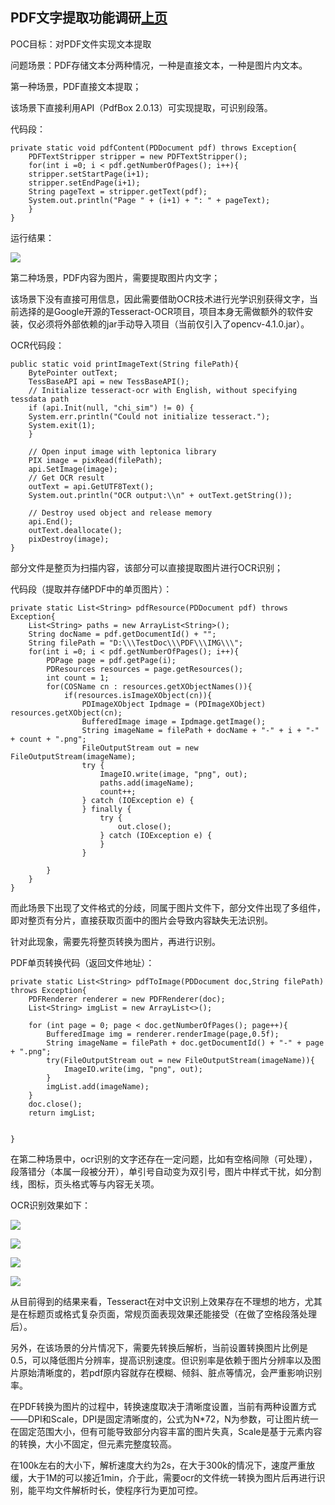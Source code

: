 ## PDF文字提取功能调研[上页](https://tinyworker.github.io/WorkPoint/index)
POC目标：对PDF文件实现文本提取

问题场景：PDF存储文本分两种情况，一种是直接文本，一种是图片内文本。

第一种场景，PDF直接文本提取；

该场景下直接利用API（PdfBox 2.0.13）可实现提取，可识别段落。

代码段：

    private static void pdfContent(PDDocument pdf) throws Exception{
    	PDFTextStripper stripper = new PDFTextStripper();
    	for(int i =0; i < pdf.getNumberOfPages(); i++){
	    stripper.setStartPage(i+1);
	    stripper.setEndPage(i+1);
	    String pageText = stripper.getText(pdf);
	    System.out.println("Page " + (i+1) + ": " + pageText);
    	}
    }

运行结果：

![](https://oscimg.oschina.net/oscnet/5493d83d1942292d0f79bf4dc2d3cc9b9b7.jpg)

第二种场景，PDF内容为图片，需要提取图片内文字；

该场景下没有直接可用信息，因此需要借助OCR技术进行光学识别获得文字，当前选择的是Google开源的Tesseract-OCR项目，项目本身无需做额外的软件安装，仅必须将外部依赖的jar手动导入项目（当前仅引入了opencv-4.1.0.jar）。

OCR代码段：
    
    public static void printImageText(String filePath){
	    BytePointer outText;
	    TessBaseAPI api = new TessBaseAPI();
	    // Initialize tesseract-ocr with English, without specifying tessdata path
	    if (api.Init(null, "chi_sim") != 0) {
	    System.err.println("Could not initialize tesseract.");
	    System.exit(1);
	    }
    
	    // Open input image with leptonica library
	    PIX image = pixRead(filePath);
	    api.SetImage(image);
	    // Get OCR result
	    outText = api.GetUTF8Text();
	    System.out.println("OCR output:\\n" + outText.getString());
	    
	    // Destroy used object and release memory
	    api.End();
	    outText.deallocate();
	    pixDestroy(image);
    }

部分文件是整页为扫描内容，该部分可以直接提取图片进行OCR识别；

代码段（提取并存储PDF中的单页图片）：

    private static List<String> pdfResource(PDDocument pdf) throws Exception{
	    List<String> paths = new ArrayList<String>();
	    String docName = pdf.getDocumentId() + "";
	    String filePath = "D:\\\TestDoc\\\PDF\\\IMG\\\";
	    for(int i =0; i < pdf.getNumberOfPages(); i++){
		    PDPage page = pdf.getPage(i);
		    PDResources resources = page.getResources();
		    int count = 1;
		    for(COSName cn : resources.getXObjectNames()){
			    if(resources.isImageXObject(cn)){
				    PDImageXObject Ipdmage = (PDImageXObject) resources.getXObject(cn);
				    BufferedImage image = Ipdmage.getImage();
				    String imageName = filePath + docName + "-" + i + "-" + count + ".png";
				    FileOutputStream out = new FileOutputStream(imageName);
				    try {
					    ImageIO.write(image, "png", out);
					    paths.add(imageName);
					    count++;
				    } catch (IOException e) {
				    } finally {
					    try {
					    	out.close();
					    } catch (IOException e) {
					    }
		    		}
	    
	    	}
	    }
    }

而此场景下出现了文件格式的分歧，同属于图片文件下，部分文件出现了多组件，即对整页有分片，直接获取页面中的图片会导致内容缺失无法识别。

针对此现象，需要先将整页转换为图片，再进行识别。

PDF单页转换代码（返回文件地址）：


    private static List<String> pdfToImage(PDDocument doc,String filePath) throws Exception{
	    PDFRenderer renderer = new PDFRenderer(doc);
	    List<String> imgList = new ArrayList<>();
	
	    for (int page = 0; page < doc.getNumberOfPages(); page++){
	        BufferedImage img = renderer.renderImage(page,0.5f);
	        String imageName = filePath + doc.getDocumentId() + "-" + page + ".png";
	        try(FileOutputStream out = new FileOutputStream(imageName)){
	            ImageIO.write(img, "png", out);
	        }
	        imgList.add(imageName);
	    }
	    doc.close();
	    return imgList;


    }

在第二种场景中，ocr识别的文字还存在一定问题，比如有空格间隙（可处理），段落错分（本属一段被分开），单引号自动变为双引号，图片中样式干扰，如分割线，图标，页头格式等与内容无关项。

OCR识别效果如下：

![](https://oscimg.oschina.net/oscnet/d4cf35264045a774c8e768c9f3d2a520a57.jpg)

![](https://oscimg.oschina.net/oscnet/235a910d3ee133cf079a71831685bc08320.jpg)

![](https://oscimg.oschina.net/oscnet/8909f6c974860f9685e1396741b4904db06.jpg)

![](https://oscimg.oschina.net/oscnet/21212bea250144945583525999f88dd017f.jpg)

从目前得到的结果来看，Tesseract在对中文识别上效果存在不理想的地方，尤其是在标题页或格式复杂页面，常规页面表现效果还能接受（在做了空格段落处理后）。

另外，在该场景的分片情况下，需要先转换后解析，当前设置转换图片比例是0.5，可以降低图片分辨率，提高识别速度。但识别率是依赖于图片分辨率以及图片原始清晰度的，若pdf原内容就存在模糊、倾斜、脏点等情况，会严重影响识别率。

在PDF转换为图片的过程中，转换速度取决于清晰度设置，当前有两种设置方式——DPI和Scale，DPI是固定清晰度的，公式为N*72，N为参数，可让图片统一在固定范围大小，但有可能导致部分内容丰富的图片失真，Scale是基于元素内容的转换，大小不固定，但元素完整度较高。

在100k左右的大小下，解析速度大约为2s，在大于300k的情况下，速度严重放缓，大于1M的可以接近1min，介于此，需要ocr的文件统一转换为图片后再进行识别，能平均文件解析时长，使程序行为更加可控。
